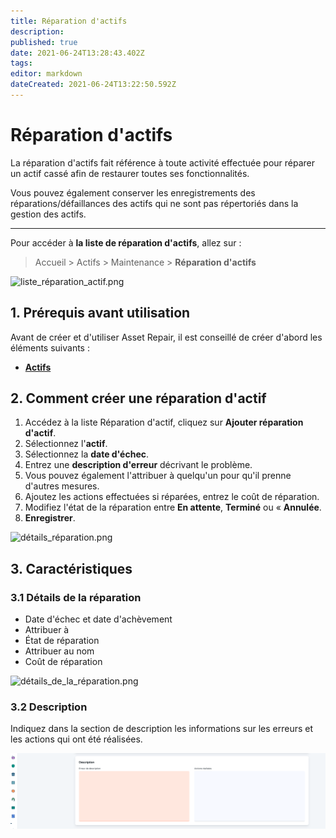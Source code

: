 ```yaml
---
title: Réparation d'actifs
description: 
published: true
date: 2021-06-24T13:28:43.402Z
tags: 
editor: markdown
dateCreated: 2021-06-24T13:22:50.592Z
---
```


# Réparation d'actifs

La réparation d'actifs fait référence à toute activité effectuée pour réparer un actif cassé afin de restaurer toutes ses fonctionnalités.

Vous pouvez également conserver les enregistrements des réparations/défaillances des actifs qui ne sont pas répertoriés dans la gestion des actifs.

---

Pour accéder à **la liste de réparation d'actifs**, allez sur :

> Accueil > Actifs > Maintenance > **Réparation d'actifs**

![liste_réparation_actif.png](/content/actifs/asset-repair/liste_réparation_actif.png)

## 1. Prérequis avant utilisation

Avant de créer et d'utiliser Asset Repair, il est conseillé de créer d'abord les éléments suivants :

- **[Actifs](/dokos/actifs)**

## 2. Comment créer une réparation d'actif

1. Accédez à la liste Réparation d'actif, cliquez sur **Ajouter réparation d'actif**.
2. Sélectionnez l'**actif**.
3. Sélectionnez la **date d'échec**.
4. Entrez une **description d'erreur** décrivant le problème.
5. Vous pouvez également l'attribuer à quelqu'un pour qu'il prenne d'autres mesures.
6. Ajoutez les actions effectuées si réparées, entrez le coût de réparation.
7. Modifiez l'état de la réparation entre **En attente**, **Terminé** ou « **Annulée**.
8. **Enregistrer**.

![détails_réparation.png](/content/actifs/asset-repair/détails_réparation.png)

## 3. Caractéristiques

### 3.1 Détails de la réparation

- Date d'échec et date d'achèvement
- Attribuer à
- État de réparation
- Attribuer au nom
- Coût de réparation

![détails_de_la_réparation.png](/content/actifs/asset-repair/détails_de_la_réparation.png)

### 3.2 Description

Indiquez dans la section de description les informations sur les erreurs et les actions qui ont été réalisées.

![description.png](/content/actifs/asset-repair/description.png)